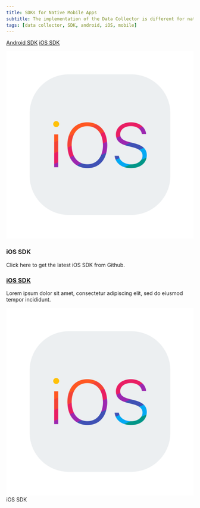 ```yaml
---
title: SDKs for Native Mobile Apps
subtitle: The implementation of the Data Collector is different for native Mobile Apps. Kount has native Mobile SDKs for both iOS and Android. These SDKs can be used with all current Kount products. The native Mobile SDKs collect more data and increase the reliability of the Device ID across the life of a device. Choose the links below for more information.
tags: [data collector, SDK, android, iOS, mobile]
---
```


<p uk-margin>
    <a class="uk-button uk-button-default" href="http://kount.github.io/mobile-client/android.html">Android SDK</a>
    <a class="uk-button uk-button-default" href="http://kount.github.io/mobile-client/ios.html">iOS SDK</a>
  </p>

<div class="uk-child-width-1-2@m" uk-grid>
    <div>
        <div class="uk-card uk-card-default uk-card-hover">
            <div class="uk-card-media-top">
                <img src="/uploads/ios-logo.png" alt="">
            </div>
            <div class="uk-card-body">
                <h3 class="uk-card-title">iOS SDK</h3>
                <p>Click here to get the latest iOS SDK from Github.</p>
            </div>
        </div>
    </div>
    <div>
        <div class="uk-card uk-card-default">
            <div class="uk-card-body">
                <h3 class="uk-card-title"><a href="https://github.com/Kount/kount-ios-sdk">iOS SDK</a></h3>
                <p>Lorem ipsum dolor sit amet, consectetur adipiscing elit, sed do eiusmod tempor incididunt.</p>
            </div>
            <div class="uk-card-media-bottom">
                <img src="/uploads/ios-logo.png" <a href="https://github.com/Kount/kount-ios-sdk">iOS SDK</a>
            </div>
        </div>
    </div>
</div>
